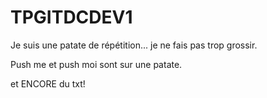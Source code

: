 # TPGITDCDEV1

Je suis une patate de répétition...
je ne fais pas trop grossir.

Push me et push moi sont sur une patate.

et ENCORE du txt!